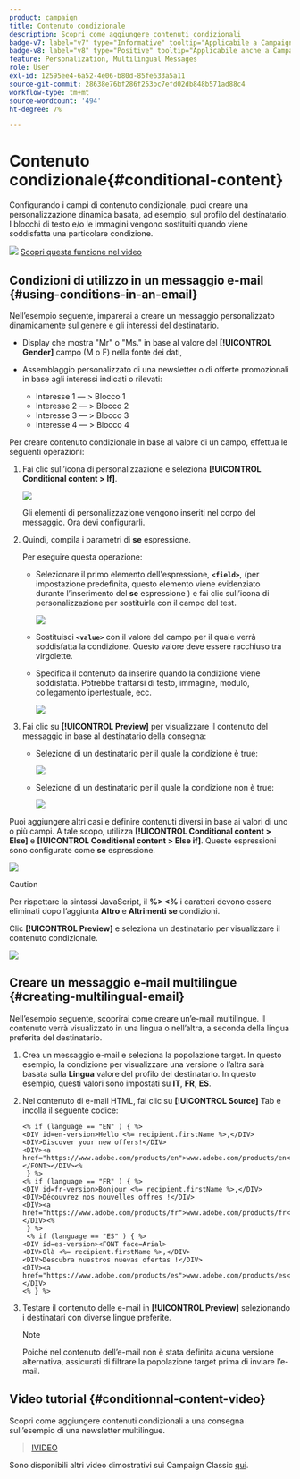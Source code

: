 ```yaml
---
product: campaign
title: Contenuto condizionale
description: Scopri come aggiungere contenuti condizionali
badge-v7: label="v7" type="Informative" tooltip="Applicabile a Campaign Classic v7"
badge-v8: label="v8" type="Positive" tooltip="Applicabile anche a Campaign v8"
feature: Personalization, Multilingual Messages
role: User
exl-id: 12595ee4-6a52-4e06-b80d-85fe633a5a11
source-git-commit: 28638e76bf286f253bc7efd02db848b571ad88c4
workflow-type: tm+mt
source-wordcount: '494'
ht-degree: 7%

---
```


# Contenuto condizionale{#conditional-content}

Configurando i campi di contenuto condizionale, puoi creare una personalizzazione dinamica basata, ad esempio, sul profilo del destinatario. I blocchi di testo e/o le immagini vengono sostituiti quando viene soddisfatta una particolare condizione.

![](assets/do-not-localize/how-to-video.png) [Scopri questa funzione nel video](#conditionnal-content-video)


## Condizioni di utilizzo in un messaggio e-mail {#using-conditions-in-an-email}

Nell’esempio seguente, imparerai a creare un messaggio personalizzato dinamicamente sul genere e gli interessi del destinatario.

* Display che mostra &quot;Mr&quot; o &quot;Ms.&quot; in base al valore del **[!UICONTROL Gender]** campo (M o F) nella fonte dei dati,
* Assemblaggio personalizzato di una newsletter o di offerte promozionali in base agli interessi indicati o rilevati:

   * Interesse 1 — > Blocco 1
   * Interesse 2 — > Blocco 2
   * Interesse 3 — > Blocco 3
   * Interesse 4 — > Blocco 4

Per creare contenuto condizionale in base al valore di un campo, effettua le seguenti operazioni:

1. Fai clic sull’icona di personalizzazione e seleziona **[!UICONTROL Conditional content > If]**.

   ![](assets/s_ncs_user_conditional_content02.png)

   Gli elementi di personalizzazione vengono inseriti nel corpo del messaggio. Ora devi configurarli.

1. Quindi, compila i parametri di **se** espressione.

   Per eseguire questa operazione:

   * Selezionare il primo elemento dell&#39;espressione, **`<field>`**, (per impostazione predefinita, questo elemento viene evidenziato durante l’inserimento del **se** espressione ) e fai clic sull’icona di personalizzazione per sostituirla con il campo del test.

     ![](assets/s_ncs_user_conditional_content03.png)

   * Sostituisci **`<value>`** con il valore del campo per il quale verrà soddisfatta la condizione. Questo valore deve essere racchiuso tra virgolette.
   * Specifica il contenuto da inserire quando la condizione viene soddisfatta. Potrebbe trattarsi di testo, immagine, modulo, collegamento ipertestuale, ecc.

     ![](assets/s_ncs_user_conditional_content04.png)

1. Fai clic su **[!UICONTROL Preview]** per visualizzare il contenuto del messaggio in base al destinatario della consegna:

   * Selezione di un destinatario per il quale la condizione è true:

     ![](assets/s_ncs_user_conditional_content05.png)

   * Selezione di un destinatario per il quale la condizione non è true:

     ![](assets/s_ncs_user_conditional_content06.png)

Puoi aggiungere altri casi e definire contenuti diversi in base ai valori di uno o più campi. A tale scopo, utilizza **[!UICONTROL Conditional content > Else]** e **[!UICONTROL Conditional content > Else if]**. Queste espressioni sono configurate come **se** espressione.

![](assets/s_ncs_user_conditional_content07.png)

>[!CAUTION]
>
>Per rispettare la sintassi JavaScript, il **%> &lt;%** i caratteri devono essere eliminati dopo l’aggiunta **Altro** e **Altrimenti se** condizioni.

Clic **[!UICONTROL Preview]** e seleziona un destinatario per visualizzare il contenuto condizionale.

![](assets/s_ncs_user_conditional_content08.png)

## Creare un messaggio e-mail multilingue {#creating-multilingual-email}

Nell’esempio seguente, scoprirai come creare un’e-mail multilingue. Il contenuto verrà visualizzato in una lingua o nell’altra, a seconda della lingua preferita del destinatario.

1. Crea un messaggio e-mail e seleziona la popolazione target. In questo esempio, la condizione per visualizzare una versione o l’altra sarà basata sulla **Lingua** valore del profilo del destinatario. In questo esempio, questi valori sono impostati su **IT**, **FR**, **ES**.
1. Nel contenuto di e-mail HTML, fai clic su **[!UICONTROL Source]** Tab e incolla il seguente codice:

   ```
   <% if (language == "EN" ) { %>
   <DIV id=en-version>Hello <%= recipient.firstName %>,</DIV>
   <DIV>Discover your new offers!</DIV>
   <DIV><a href="https://www.adobe.com/products/en">www.adobe.com/products/en</A></FONT></DIV><%
    } %>
   <% if (language == "FR" ) { %>
   <DIV id=fr-version>Bonjour <%= recipient.firstName %>,</DIV>
   <DIV>Découvrez nos nouvelles offres !</DIV>
   <DIV><a href="https://www.adobe.com/products/fr">www.adobe.com/products/fr</A></DIV><%
    } %>
    <% if (language == "ES" ) { %>
   <DIV id=es-version><FONT face=Arial>
   <DIV>Olà <%= recipient.firstName %>,</DIV>
   <DIV>Descubra nuestros nuevas ofertas !</DIV>
   <DIV><a href="https://www.adobe.com/products/es">www.adobe.com/products/es</A></DIV>
   <% } %>
   ```

1. Testare il contenuto delle e-mail in **[!UICONTROL Preview]** selezionando i destinatari con diverse lingue preferite.

   >[!NOTE]
   >
   >Poiché nel contenuto dell’e-mail non è stata definita alcuna versione alternativa, assicurati di filtrare la popolazione target prima di inviare l’e-mail.

## Video tutorial {#conditionnal-content-video}

Scopri come aggiungere contenuti condizionali a una consegna sull’esempio di una newsletter multilingue.

>[!VIDEO](https://video.tv.adobe.com/v/24926?quality=12)

Sono disponibili altri video dimostrativi sui Campaign Classic [qui](https://experienceleague.adobe.com/docs/campaign-classic-learn/tutorials/overview.html?lang=it).
